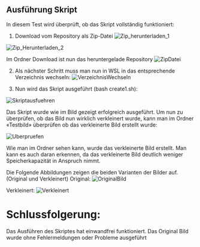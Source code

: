## Ausführung Skript
In diesem Test wird überprüft, ob das Skript vollständig funktioniert:

1.	Download vom Repository als Zip-Datei
![Zip_herunterladen_1](https://github.com/markokokoko/ProjektM346/blob/main/Bilder/Zip_Herunterladen_1.png)

![Zip_Herunterladen_2](https://github.com/markokokoko/ProjektM346/blob/main/Bilder/Zip_herunterladen_2.png)

Im Ordner Download ist nun das heruntergelade Repository 
![ZipDatei]( https://github.com/markokokoko/ProjektM346/blob/main/Bilder/ZipDatei.png)

2.	Als nächster Schritt muss man nun in WSL in das entsprechende Verzeichnis wechseln:
![VerzeichnisWechseln](https://github.com/markokokoko/ProjektM346/blob/main/Bilder/verzeichnisWechseln.png)

3.	Nun wird das Skript ausgeführt (bash create1.sh):

![Skriptausfuehren](https://github.com/markokokoko/ProjektM346/blob/main/Bilder/Skriptausgefuehrt.png)

Das Skript wurde wie im Bild gezeigt erfolgreich ausgeführt. Um nun zu überprüfen, ob das Bild nun wirklich verkleinert wurde, kann man im Ordner «Testbild» überprüfen ob das verkleinerte Bild erstellt wurde:

![Uberpruefen](https://github.com/markokokoko/ProjektM346/blob/main/Bilder/Ueberpruefen.png)

Wie man im Ordner sehen kann, wurde das verkleinerte Bild erstellt. Man kann es auch daran erkennen, da das verkleinerte Bild deutlich weniger Speicherkapazität in Anspruch nimmt. 


Die Folgende Abbildungen zeigen die beiden Varianten der Bilder auf. (Original und Verkleinert)
Original:
![OriginalBild](https://github.com/markokokoko/ProjektM346/blob/main/Bilder/OriginalBild.png)

Verkleinert:
![Verkleinert](https://github.com/markokokoko/ProjektM346/blob/main/Bilder/VerkleinertBild.png)

# Schlussfolgerung:
Das Ausführen des Skriptes hat einwandfrei funktioniert. Das Original Bild wurde ohne Fehlermeldungen oder Probleme ausgeführt
